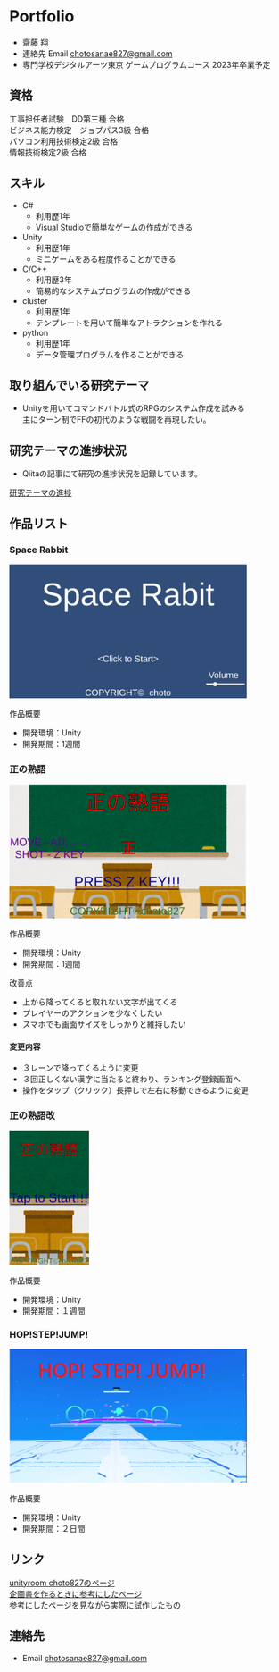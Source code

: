 
# Portfolio

- 齋藤 翔
- 連絡先 Email [chotosanae827@gmail.com](mailto:chotosanae827@gmail.com)
- 専門学校デジタルアーツ東京 ゲームプログラムコース 2023年卒業予定

## 資格
工事担任者試験　DD第三種 合格 <br>
ビジネス能力検定　ジョブパス3級 合格 <br>
パソコン利用技術検定2級 合格 <br>
情報技術検定2級 合格 <br>

## スキル
- C#
  - 利用歴1年
  - Visual Studioで簡単なゲームの作成ができる
- Unity
  - 利用歴1年
  - ミニゲームをある程度作ることができる
- C/C++
  - 利用歴3年
  - 簡易的なシステムプログラムの作成ができる
- cluster
  - 利用歴1年
  - テンプレートを用いて簡単なアトラクションを作れる
- python
  - 利用歴1年
  - データ管理プログラムを作ることができる

## 取り組んでいる研究テーマ
- Unityを用いてコマンドバトル式のRPGのシステム作成を試みる<br>
  主にターン制でFFの初代のような戦闘を再現したい。

## 研究テーマの進捗状況
- Qiitaの記事にて研究の進捗状況を記録しています。

[研究テーマの進捗](https://qiita.com/choto827/private/a4fd333eb225e8d817ea)

## 作品リスト
### Space Rabbit
[<img src="images/SpaceRabbit.png" alt="作品名1" style="height: 240px">](https://unityroom.com/games/space_rabbit)

作品概要

- 開発環境：Unity
- 開発期間：1週間

### 正の熟語
[<img src="images/Sei.png" alt="作品名2" style="height: 240px">](https://unityroom.com/games/sei_choto)

作品概要

- 開発環境：Unity
- 開発期間：1週間

改善点

- 上から降ってくると取れない文字が出てくる
- プレイヤーのアクションを少なくしたい
- スマホでも画面サイズをしっかりと維持したい

#### 変更内容
- ３レーンで降ってくるように変更
- ３回正しくない漢字に当たると終わり、ランキング登録画面へ
- 操作をタップ（クリック）長押しで左右に移動できるように変更


### 正の熟語改

[<img src="images/SeiKai.png" alt="作品名2" style="height: 240px">](https://unityroom.com/games/seinozyukugokai)

作品概要

- 開発環境：Unity
- 開発期間：１週間

### HOP!STEP!JUMP!
[<img src="images/HOP!STEP!JUMP!.png" alt="作品名2" style="height: 240px">](https://cluster.mu/w/f59915c6-b41e-4b7d-973b-7d5b239a33cd)


作品概要

- 開発環境：Unity
- 開発期間：２日間

## リンク
[unityroom choto827のページ](https://unityroom.com/users/9ulmc1sqyaojpx64dtfz)<br>
[企画書を作るときに参考にしたページ](https://www.byking.jp/blog/2019/06/28/%E8%8D%89%E6%A1%88%E6%9B%B8%E3%80%81%E4%BC%81%E7%94%BB%E6%9B%B8%E3%80%81%E4%BB%95%E6%A7%98%E6%9B%B8%E3%81%A3%E3%81%A6%E3%81%A9%E3%82%93%E3%81%AA%E3%83%A2%E3%83%8E%EF%BC%9F/)<br>
[参考にしたページを見ながら実際に試作したもの](https://unityroom.com/games/2d_shooting)

## 連絡先
- Email [chotosanae827@gmail.com](mailto:chotosanae827@gmail.com)

